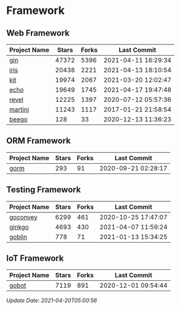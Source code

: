 # Framework

## Web Framework
| Project Name | Stars | Forks | Last Commit |
| ------------ | ----- | ----- | ----------- |
| [gin](https://github.com/gin-gonic/gin) | 47372 | 5396 | 2021-04-11 16:29:34 |
| [iris](https://github.com/kataras/iris) | 20438 | 2221 | 2021-04-13 18:10:54 |
| [kit](https://github.com/go-kit/kit) | 19974 | 2067 | 2021-03-20 12:02:47 |
| [echo](https://github.com/labstack/echo) | 19649 | 1745 | 2021-04-17 19:47:48 |
| [revel](https://github.com/revel/revel) | 12225 | 1397 | 2020-07-12 05:57:36 |
| [martini](https://github.com/go-martini/martini) | 11243 | 1117 | 2017-01-21 21:58:54 |
| [beego](https://github.com/astaxie/beego) | 128 | 33 | 2020-12-13 11:36:23 |

## ORM Framework
| Project Name | Stars | Forks | Last Commit |
| ------------ | ----- | ----- | ----------- |
| [gorm](https://github.com/jinzhu/gorm) | 293 | 91 | 2020-09-21 02:28:17 |

## Testing Framework
| Project Name | Stars | Forks | Last Commit |
| ------------ | ----- | ----- | ----------- |
| [goconvey](https://github.com/smartystreets/goconvey) | 6299 | 461 | 2020-10-25 17:47:07 |
| [ginkgo](https://github.com/onsi/ginkgo) | 4693 | 430 | 2021-04-07 11:59:24 |
| [goblin](https://github.com/franela/goblin) | 778 | 71 | 2021-01-13 15:34:25 |

## IoT Framework
| Project Name | Stars | Forks | Last Commit |
| ------------ | ----- | ----- | ----------- |
| [gobot](https://github.com/hybridgroup/gobot) | 7119 | 891 | 2020-12-01 09:54:44 |

*Update Date: 2021-04-20T05:00:56*